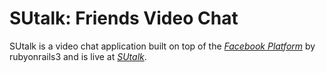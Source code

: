 # SUtalk: Friends Video Chat

SUtalk is a video chat application built on top of the 
[*Facebook Platform*](http://facebook.com/) 
by rubyonrails3  and is live at [*SUtalk*](http://apps.facebook.com/sutalks/).

